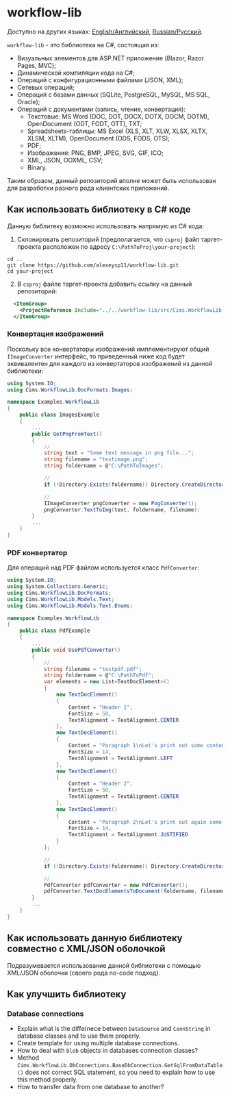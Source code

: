 # workflow-lib 

Доступно на других языках: [English/Английский](README.md), [Russian/Русский](README.ru.md). 

`workflow-lib` - это библиотека на C#, состоящая из:
- Визуальных элементов для ASP.NET приложение (Blazor, Razor Pages, MVC); 
- Динамической компиляции кода на C#; 
- Операций с конфигурационными файлами (JSON, XML); 
- Сетевых операций; 
- Операций с базами данных (SQLite, PostgreSQL, MySQL, MS SQL, Oracle); 
- Операций с документами (запись, чтение, конвертация): 
    - Текстовые: MS Word (DOC, DOT, DOCX, DOTX, DOCM, DOTM), OpenDocument (ODT, FODT, OTT), TXT; 
    - Spreadsheets-таблицы: MS Excel (XLS, XLT, XLW, XLSX, XLTX, XLSM, XLTM), OpenDocument (ODS, FODS, OTS); 
    - PDF; 
    - Изображения: PNG, BMP, JPEG, SVG, GIF, ICO; 
    - XML, JSON, OOXML, CSV; 
    - Binary. 

Таким обрзаом, данный репозиторий вполне может быть использован для разработки разного рода клиентских приложений. 

## Как использовать библиотеку в C# коде 

Данную библитеку возможно использовать напрямую из C# кода: 

1. Склонировать репозиторий (предполагается, что `csproj` файл таргет-проекта расположен по адресу `C:\PathToProj\your-project`): 
```
cd ..
git clone https://github.com/alexeysp11/workflow-lib.git
cd your-project
```

2. В `csproj` файле таргет-проекта добавить ссылку на данный репозиторий: 
```XML
  <ItemGroup>
    <ProjectReference Include="../../workflow-lib/src/Cims.WorkflowLib.csproj" />
  </ItemGroup>
```

### Конвертация изображений  

Поскольку все конвертаторы изображений имплементируют общий `IImageConverter` интерфейс, то приведенный ниже код будет эквивалентен для каждого из конвертаторов изображений из данной библиотеки: 

```C#
using System.IO;
using Cims.WorkflowLib.DocFormats.Images; 

namespace Examples.WorkflowLib
{
    public class ImagesExample 
    {
        ...
        public GetPngFromText()
        {
            // 
            string text = "Some text message in png file..."; 
            string filename = "testimage.png"; 
            string foldername = @"C:\PathToImages"; 

            // 
            if (!Directory.Exists(foldername)) Directory.CreateDirectory(foldername); 

            // 
            IImageConverter pngConverter = new PngConverter(); 
            pngConverter.TextToImg(text, foldername, filename);
        }
        ...
    }
}
```

### PDF конвертатор

Для операций над PDF файлом используется класс `PdfConverter`:

```C#
using System.IO;
using System.Collections.Generic; 
using Cims.WorkflowLib.DocFormats; 
using Cims.WorkflowLib.Models.Text; 
using Cims.WorkflowLib.Models.Text.Enums; 

namespace Examples.WorkflowLib
{
    public class PdfExample 
    {
        ...
        public void UsePdfConverter()
        {
            // 
            string filename = "testpdf.pdf"; 
            string foldername = @"C:\PathToPdf"; 
            var elements = new List<TextDocElement>()
            {
                new TextDocElement() 
                {
                    Content = "Header 1", 
                    FontSize = 50, 
                    TextAlignment = TextAlignment.CENTER
                }, 
                new TextDocElement() 
                {
                    Content = "Paragraph 1\nLet's print out some content to the paragraph...", 
                    FontSize = 14, 
                    TextAlignment = TextAlignment.LEFT
                }, 
                new TextDocElement() 
                {
                    Content = "Header 2", 
                    FontSize = 50, 
                    TextAlignment = TextAlignment.CENTER
                }, 
                new TextDocElement() 
                {
                    Content = "Paragraph 2\nLet's print out again some content to the paragraph...", 
                    FontSize = 14, 
                    TextAlignment = TextAlignment.JUSTIFIED
                }
            }; 

            // 
            if (!Directory.Exists(foldername)) Directory.CreateDirectory(foldername); 

            // 
            PdfConverter pdfConverter = new PdfConverter(); 
            pdfConverter.TextDocElementsToDocument(foldername, filename, elements);
        }
        ...
    }
}
```

## Как использовать данную библиотеку совместно с XML/JSON оболочкой  

Подразумевается использование данной библиотеки с помощью XML/JSON оболочки (своего рода no-code подход).

## Как улучшить библиотеку 

### Database connections 

- Explain what is the differnece between `DataSource` and `ConnString` in database classes and to use them properly. 
- Create template for using multiple database connections. 
- How to deal with `blob` objects in databases connection classes?
- Method `Cims.WorkflowLib.DbConnections.BaseDbConnection.GetSqlFromDataTable()` does not correct SQL statement, so you need to explain how to use this method properly. 
- How to transfer data from one database to another? 
